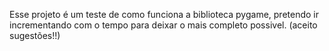 Esse projeto é um teste de como funciona a biblioteca pygame, pretendo ir incrementando com o tempo para deixar o mais completo possivel. (aceito sugestões!!)